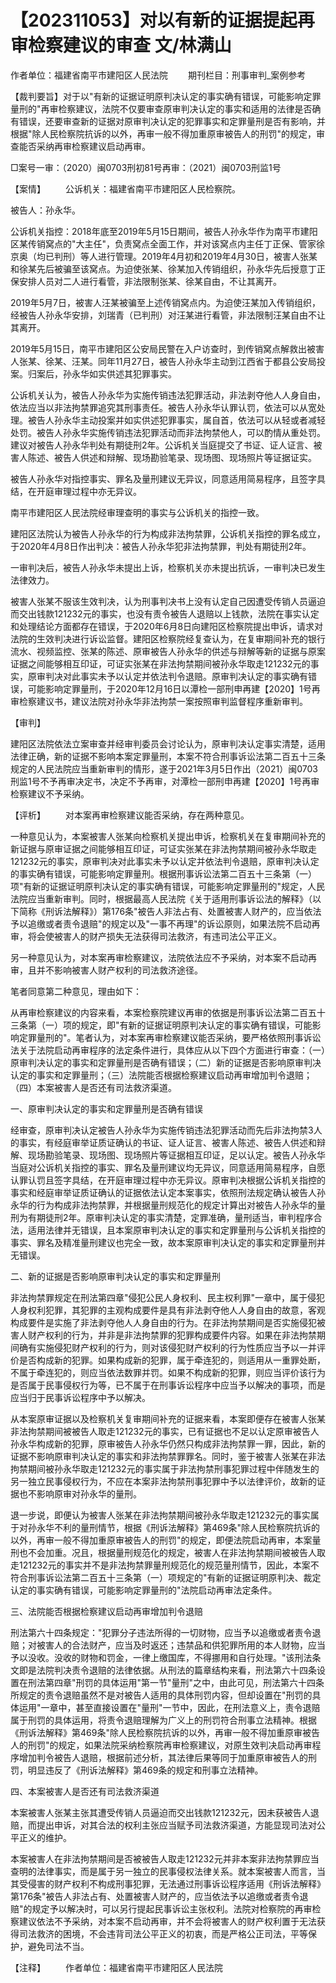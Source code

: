 # 【202311053】对以有新的证据提起再审检察建议的审查 文/林满山

作者单位：福建省南平市建阳区人民法院 　　期刊栏目：刑事审判_案例参考

【裁判要旨】对于以"有新的证据证明原判决认定的事实确有错误，可能影响定罪量刑的"再审检察建议，法院不仅要审查原审判决认定的事实和适用的法律是否确有错误，还要审查新的证据对原审判决认定的犯罪事实和定罪量刑是否有影响，并根据"除人民检察院抗诉的以外，再审一般不得加重原审被告人的刑罚"的规定，审查能否采纳再审检察建议启动再审。

□案号一审：（2020）闽0703刑初81号再审：（2021）闽0703刑监1号

【案情】 　　公诉机关：福建省南平市建阳区人民检察院。

被告人：孙永华。

公诉机关指控：2018年底至2019年5月15日期间，被告人孙永华作为南平市建阳区某传销窝点的"大主任"，负责窝点全面工作，并对该窝点内主任丁正保、管家徐京奥（均已判刑）等人进行管理。2019年4月初和2019年4月30日，被害人张某和徐某先后被骗至该窝点。为迫使张某、徐某加入传销组织，孙永华先后授意丁正保安排人员对二人进行看管，非法限制张某、徐某自由，不让其离开。

2019年5月7日，被害人汪某被骗至上述传销窝点内。为迫使汪某加入传销组织，经被告人孙永华安排，刘瑞青（已判刑）对汪某进行看管，非法限制汪某自由不让其离开。

2019年5月15日，南平市建阳区公安局民警在入户访查时，到传销窝点解救出被害人张某、徐某、汪某。同年11月27日，被告人孙永华主动到江西省于都县公安局投案。归案后，孙永华如实供述其犯罪事实。

公诉机关认为，被告人孙永华为实施传销违法犯罪活动，非法剥夺他人人身自由，依法应当以非法拘禁罪追究其刑事责任。被告人孙永华认罪认罚，依法可以从宽处理。被告人孙永华主动投案并如实供述犯罪事实，属自首，依法可以从轻或者减轻处罚。被告人孙永华实施传销违法犯罪活动而非法拘禁他人，可以酌情从重处罚。建议对被告人孙永华判处有期徒刑2年。公诉机关当庭提交了书证、证人证言、被害人陈述、被告人供述和辩解、现场勘验笔录、现场图、现场照片等证据证实。

被告人孙永华对指控事实、罪名及量刑建议无异议，同意适用简易程序，且签字具结，在开庭审理过程中亦无异议。

南平市建阳区人民法院经审理查明的事实与公诉机关的指控一致。

建阳区法院认为被告人孙永华的行为构成非法拘禁罪，公诉机关指控的罪名成立，于2020年4月8日作出判决：被告人孙永华犯非法拘禁罪，判处有期徒刑2年。

一审判决后，被告人孙永华未提出上诉，检察机关亦未提出抗诉，一审判决已发生法律效力。

被害人张某不服该生效判决，认为刑事判决书上没有认定自己因遭受传销人员逼迫而交出钱款121232元的事实，也没有责令被告人退赔以上钱款，法院在事实认定和处理结论方面都存在错误，于2020年6月8日向建阳区检察院提出申诉，请求对法院的生效判决进行诉讼监督。建阳区检察院经复查认为，在复审期间补充的银行流水、视频监控、张某的陈述、原审被告人孙永华的供述与辩解等新的证据与原案证据之间能够相互印证，可证实张某在非法拘禁期间被孙永华取走121232元的事实，原审判决对此事实未予以认定并依法判令退赔。原审判决认定的事实确有错误，可能影响定罪量刑，于2020年12月16日以潭检一部刑申再建【2020】1号再审检察建议书，建议法院对孙永华非法拘禁一案按照审判监督程序重新审判。

【审判】

建阳区法院依法立案审查并经审判委员会讨论认为，原审判决认定事实清楚，适用法律正确，新的证据不影响本案定罪量刑，本案不符合刑事诉讼法第二百五十三条规定的人民法院应当重新审判的情形，遂于2021年3月5日作出（2021）闽0703刑监1号不予再审决定书，决定不予再审，对潭检一部刑申再建【2020】1号再审检察建议不予采纳。

【评析】 　　对本案再审检察建议能否采纳，存在两种意见。

一种意见认为，本案被害人张某向检察机关提出申诉，检察机关在复审期间补充的新证据与原审证据之间能够相互印证，可证实张某在非法拘禁期间被孙永华取走121232元的事实，原审判决对此事实未予以认定并依法判令退赔，原审判决认定的事实确有错误，可能影响定罪量刑。根据刑事诉讼法第二百五十三条第（一）项"有新的证据证明原判决认定的事实确有错误，可能影响定罪量刑的"规定，人民法院应当重新审判。同时，根据最高人民法院《关于适用刑事诉讼法的解释》（以下简称《刑诉法解释》）第176条"被告人非法占有、处置被害人财产的，应当依法予以追缴或者责令退赔"的规定以及"一事不再理"的诉讼原则，如果法院不启动再审，将会使被害人的财产损失无法获得司法救济，有违司法公平正义。

另一种意见认为，对本案再审检察建议，法院依法应不予采纳，对本案不启动再审，且并不影响被害人财产权利的司法救济途径。

笔者同意第二种意见，理由如下：

从再审检察建议的内容来看，本案检察院建议再审的依据是刑事诉讼法第二百五十三条第（一）项的规定，即"有新的证据证明原判决认定的事实确有错误，可能影响定罪量刑的"。笔者认为，对本案再审检察建议能否采纳，要严格依照刑事诉讼法关于法院启动再审程序的法定条件进行，具体应从以下四个方面进行审查：（一）原审判决认定的事实和定罪量刑是否确有错误；（二）新的证据是否影响原审判决认定的事实和定罪量刑；（三）法院能否根据检察建议启动再审增加判令退赔；（四）本案被害人是否还有司法救济渠道。

一、原审判决认定的事实和定罪量刑是否确有错误

经审查，原审判决认定被告人孙永华为实施传销违法犯罪活动而先后非法拘禁3人的事实，有经庭审举证质证确认的书证、证人证言、被害人陈述、被告人供述和辩解、现场勘验笔录、现场图、现场照片等证据相互印证，足以认定。被告人孙永华当庭对公诉机关指控的事实、罪名及量刑建议均无异议，同意适用简易程序，自愿认罪认罚且签字具结，在开庭审理过程中亦无异议。原审判决根据公诉机关指控的事实和经庭审举证质证确认的证据依法认定本案事实，依照刑法规定确认被告人孙永华的行为构成非法拘禁罪，并根据量刑规范化的规定计算出对被告人孙永华的量刑为有期徒刑2年。原审判决认定的事实清楚，定罪准确，量刑适当，审判程序合法，适用法律并无错误，且本案原审判决认定的事实和定罪量刑与公诉机关指控的事实、罪名及精准量刑建议也完全一致，故本案原审判决认定的事实和定罪量刑并无错误。

二、新的证据是否影响原审判决认定的事实和定罪量刑

非法拘禁罪规定在刑法第四章"侵犯公民人身权利、民主权利罪"一章中，属于侵犯人身权利犯罪，其犯罪的主观构成要件是具有非法剥夺他人人身自由的故意，客观构成要件是实施了非法剥夺他人人身自由的行为。在非法拘禁期间是否实施侵犯被害人财产权利的行为，并非是非法拘禁罪的犯罪构成要件内容。如果在非法拘禁期间确有实施侵犯财产权利的行为，则对该侵犯财产权利的行为性质应当予以一并评价是否构成新的犯罪。如果构成新的犯罪，属于牵连犯的，则适用从一重罪处断，不属于牵连犯的，则应当依法数罪并罚。如果不构成新的犯罪，则应当评价该行为是否属于民事侵权行为等，已不属于在刑事诉讼程序中应当予以解决的事项，而是应当归于民事诉讼程序中予以解决。

从本案原审证据以及检察机关复审期间补充的证据来看，本案即便存在被害人张某非法拘禁期间被被告人取走121232元的事实，已有证据也不足以认定原审被告人孙永华构成新的犯罪，原审被告人孙永华仍然只构成非法拘禁罪一罪，因此，新的证据不影响原审判决认定的事实和非法拘禁罪罪名。同时，鉴于被害人张某在非法拘禁期间被孙永华取走121232元的事实属于非法拘禁刑事犯罪过程中伴随发生的另一独立民事侵权行为，不应在本案非法拘禁刑事犯罪中予以法律评价，故新的证据也不影响原审对孙永华的量刑。

退一步说，即便认为被害人张某在非法拘禁期间被孙永华取走121232元的事实属于对孙永华不利的量刑情节，根据《刑诉法解释》第469条"除人民检察院抗诉的以外，再审一般不得加重原审被告人的刑罚"的规定，即便法院启动再审，本案量刑也不会加重。况且，根据量刑规范化的规定，被害人在非法拘禁期间被被告人取走121232元的事实并不是非法拘禁罪量刑规范化的规范量刑情节，因此，本案不符合刑事诉讼法第二百五十三条第（一）项规定的"有新的证据证明原判决、裁定认定的事实确有错误，可能影响定罪量刑的"法院启动再审法定条件。

三、法院能否根据检察建议启动再审增加判令退赔

刑法第六十四条规定："犯罪分子违法所得的一切财物，应当予以追缴或者责令退赔；对被害人的合法财产，应当及时返还；违禁品和供犯罪所用的本人财物，应当予以没收。没收的财物和罚金，一律上缴国库，不得挪用和自行处理。"该刑法条文即是法院判决责令退赔的法律依据。从刑法的篇章结构来看，刑法第六十四条设置在刑法第四章"刑罚的具体运用"第一节"量刑"之中，由此可见，刑法第六十四条所规定的责令退赔虽然不是对被告人适用的具体刑罚内容，但却设置在"刑罚的具体运用"一章中，甚至直接设置在"量刑"一节中，因此，在刑法意义上，责令退赔属于刑罚的具体运用，将责令退赔理解为广义上的刑罚符合刑事立法精神。根据《刑诉法解释》第469条"除人民检察院抗诉的以外，再审一般不得加重原审被告人的刑罚"的规定，如果法院采纳检察院再审检察建议，对原生效判决启动再审程序增加判令被告人退赔，根据前述分析，其法律后果等同于加重原审被告人的刑罚，明显违反了《刑诉法解释》第469条的规定和刑事立法精神。

四、本案被害人是否还有司法救济渠道

本案被害人张某主张其遭受传销人员逼迫而交出钱款121232元，因未获被告人退赔，而提出申诉，对其合法的权利主张应当赋予司法救济渠道，方能显现司法对公平正义的维护。

本案被害人在非法拘禁期间是否被被告人取走121232元并非本案非法拘禁罪应当查明的法律事实，而是属于另一独立的民事侵权法律关系。就本案被害人而言，当其受侵害的财产权利不构成刑事犯罪，无法通过刑事诉讼程序适用《刑诉法解释》第176条"被告人非法占有、处置被害人财产的，应当依法予以追缴或者责令退赔"的规定予以解决时，可以另行提起民事诉讼主张权利。法院对检察院的再审检察建议依法不予采纳，对本案不启动再审，并不会将被害人的财产权利置于无法获得司法救济的困境，不会违背司法公平正义的初衷，而是严格公正司法，平等保护，避免司法不当。

【注释】 　　作者单位：福建省南平市建阳区人民法院